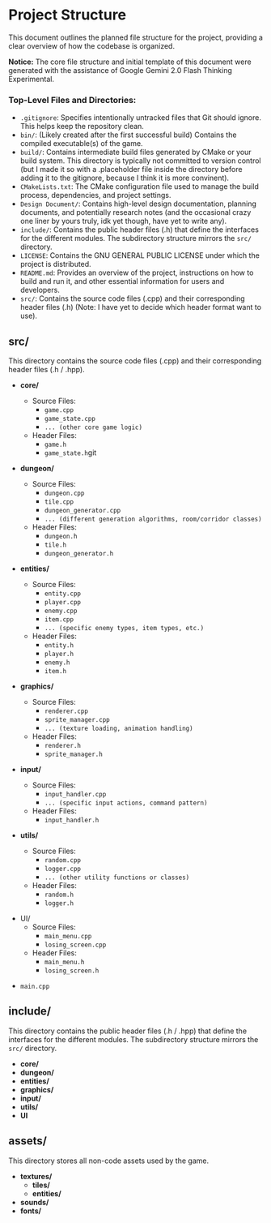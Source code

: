 # Project Structure

This document outlines the planned file structure for the project, providing a clear overview of how the codebase is organized.

**Notice:** The core file structure and initial template of this document were generated with the assistance of Google Gemini 2.0 Flash Thinking Experimental.

### Top-Level Files and Directories: 
* `.gitignore`: Specifies intentionally untracked files that Git should ignore. This helps keep the repository clean.
*  `bin/`: (Likely created after the first successful build) Contains the compiled executable(s) of the game.
*  `build/`: Contains intermediate build files generated by CMake or your build system. This directory is typically not committed to version control (but I made it so with a .placeholder file inside the directory before adding it to the gitignore, because I think it is more convinent).
* `CMakeLists.txt`: The CMake configuration file used to manage the build process, dependencies, and project settings.
* `Design Document/`: Contains high-level design documentation, planning documents, and potentially research notes (and the occasional crazy one liner by yours truly, idk yet though, have yet to write any).
* `include/`: Contains the public header files (.h) that define the interfaces for the different modules. The subdirectory structure mirrors the `src/` directory.
* `LICENSE`: Contains the GNU GENERAL PUBLIC LICENSE under which the project is distributed.
* `README.md`: Provides an overview of the project, instructions on how to build and run it, and other essential information for users and developers.
* `src/`: Contains the source code files (.cpp) and their corresponding header files (.h) (Note: I have yet to decide which header format want to use).

## src/

This directory contains the source code files (.cpp) and their corresponding header files (.h / .hpp).

* **core/**
    * Source Files:
        * `game.cpp`
        * `game_state.cpp`
        * `... (other core game logic)`
    * Header Files:
        * `game.h`
        * `game_state.h`git 

* **dungeon/**
    * Source Files:
        * `dungeon.cpp`
        * `tile.cpp`
        * `dungeon_generator.cpp`
        * `... (different generation algorithms, room/corridor classes)`
    * Header Files:
        * `dungeon.h`
        * `tile.h`
        * `dungeon_generator.h`

* **entities/**
    * Source Files:
        * `entity.cpp`
        * `player.cpp`
        * `enemy.cpp`
        * `item.cpp`
        * `... (specific enemy types, item types, etc.)`
    * Header Files:
        * `entity.h`
        * `player.h`
        * `enemy.h`
        * `item.h`

* **graphics/**
    * Source Files:
        * `renderer.cpp`
        * `sprite_manager.cpp`
        * `... (texture loading, animation handling)`
    * Header Files:
        * `renderer.h`
        * `sprite_manager.h`

* **input/**
    * Source Files:
        * `input_handler.cpp`
        * `... (specific input actions, command pattern)`
    * Header Files:
        * `input_handler.h`

* **utils/**
    * Source Files:
        * `random.cpp`
        * `logger.cpp`
        * `... (other utility functions or classes)`
    * Header Files:
        * `random.h`
        * `logger.h`
- UI/
	- Source Files:
		- `main_menu.cpp`
		- `losing_screen.cpp`
	- Header Files:
		- `main_menu.h`
		- `losing_screen.h`

* `main.cpp`

## include/

This directory contains the public header files (.h / .hpp) that define the interfaces for the different modules. The subdirectory structure mirrors the `src/` directory.

* **core/**
* **dungeon/**
* **entities/**
* **graphics/**
* **input/**
* **utils/**
* **UI**

## assets/

This directory stores all non-code assets used by the game.

* **textures/**
    * **tiles/**
    * **entities/**
* **sounds/**
* **fonts/**